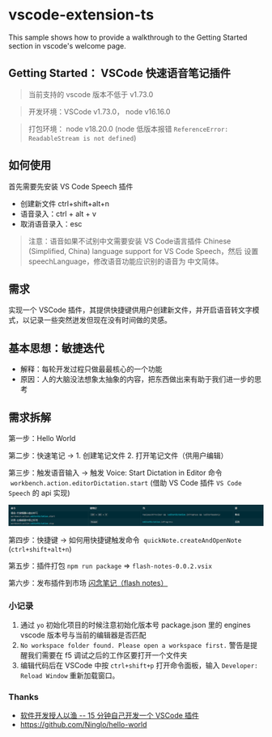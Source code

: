 # vscode-extension-ts

This sample shows how to provide a walkthrough to the Getting Started section in vscode's welcome page.

## Getting Started： VSCode 快速语音笔记插件

> 当前支持的 vscode 版本不低于 v1.73.0

> 开发环境：VSCode v1.73.0， node v16.16.0

> 打包环境： node v18.20.0 (node 低版本报错 `ReferenceError: ReadableStream is not defined`)

## 如何使用

首先需要先安装 VS Code Speech 插件

- 创建新文件 ctrl+shift+alt+n
- 语音录入：ctrl + alt + v
- 取消语音录入：esc

> 注意：语音如果不试别中文需要安装 VS Code语言插件 Chinese (Simplified, China) language support for VS Code Speech，然后 设置 speechLanguage，修改语音功能应识别的语音为 中文简体。

## 需求

[](https://github.com/Ninglo/hello-world/tree/main#%E9%9C%80%E6%B1%82)

实现一个 VSCode 插件，其提供快捷键供用户创建新文件，并开启语音转文字模式，以记录一些突然迸发但现在没有时间做的灵感。

## 基本思想：敏捷迭代

- 解释：每轮开发过程只做最最核心的一个功能
- 原因：人的大脑没法想象太抽象的内容，把东西做出来有助于我们进一步的思考

## 需求拆解

第一步：Hello World

第二步：快速笔记 -> 1. 创建笔记文件 2. 打开笔记文件（供用户编辑）

第三步：触发语音输入 -> 触发 Voice: Start Dictation in Editor 命令  `workbench.action.editorDictation.start` (借助 VS Code 插件 `VS Code Speech` 的 api 实现)

![](./media/editorDictation.png)

第四步：快捷键 -> 如何用快捷键触发命令  `quickNote.createAndOpenNote` (`ctrl+shift+alt+n`)

第五步：插件打包 `npm run package` => `flash-notes-0.0.2.vsix`

第六步：发布插件到市场 [闪念笔记（flash notes）](https://marketplace.visualstudio.com/items?itemName=yanyue404.flash-notes)

### 小记录

1. 通过 `yo` 初始化项目的时候注意初始化版本号 package.json 里的 engines vscode 版本号与当前的编辑器是否匹配
2. `No workspace folder found. Please open a workspace first.` 警告是提醒我们需要在 f5 调试之后的工作区要打开一个文件夹
3. 编辑代码后在 VSCode 中按 `ctrl+shift+p` 打开命令面板，输入 `Developer: Reload Window` 重新加载窗口。

### Thanks

- [软件开发授人以渔 -- 15 分钟自己开发一个 VSCode 插件](https://www.bilibili.com/video/BV1BJ8SeMEbp/?spm_id_from=333.999.0.0&vd_source=b080c1e3a5d9d4c1b7d7de6c5e93368e)
- https://github.com/Ninglo/hello-world
